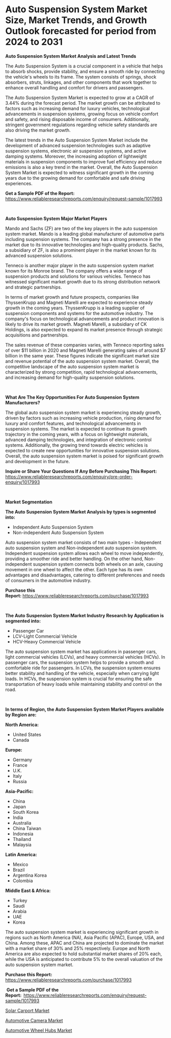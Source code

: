 <p><h1>Auto Suspension System Market Size, Market Trends, and Growth Outlook forecasted for period from 2024 to 2031</h1></p><p><strong>Auto Suspension System Market Analysis and Latest Trends</strong></p>
<p><p>The Auto Suspension System is a crucial component in a vehicle that helps to absorb shocks, provide stability, and ensure a smooth ride by connecting the vehicle's wheels to its frame. The system consists of springs, shock absorbers, struts, linkages, and other components that work together to enhance overall handling and comfort for drivers and passengers.</p><p>The Auto Suspension System Market is expected to grow at a CAGR of 3.44% during the forecast period. The market growth can be attributed to factors such as increasing demand for luxury vehicles, technological advancements in suspension systems, growing focus on vehicle comfort and safety, and rising disposable income of consumers. Additionally, stringent government regulations regarding vehicle safety standards are also driving the market growth.</p><p>The latest trends in the Auto Suspension System Market include the development of advanced suspension technologies such as adaptive suspension systems, electronic air suspension systems, and active damping systems. Moreover, the increasing adoption of lightweight materials in suspension components to improve fuel efficiency and reduce emissions is also a key trend in the market. Overall, the Auto Suspension System Market is expected to witness significant growth in the coming years due to the growing demand for comfortable and safe driving experiences.</p></p>
<p><strong>Get a Sample PDF of the Report:&nbsp;</strong> <a href="https://www.reliableresearchreports.com/enquiry/request-sample/1017993">https://www.reliableresearchreports.com/enquiry/request-sample/1017993</a></p>
<p>&nbsp;</p>
<p><strong>Auto Suspension System Major Market Players</strong></p>
<p><p>Mando and Sachs (ZF) are two of the key players in the auto suspension system market. Mando is a leading global manufacturer of automotive parts including suspension systems. The company has a strong presence in the market due to its innovative technologies and high-quality products. Sachs, a subsidiary of ZF, is also a prominent player in the market known for its advanced suspension solutions.</p><p>Tenneco is another major player in the auto suspension system market known for its Monroe brand. The company offers a wide range of suspension products and solutions for various vehicles. Tenneco has witnessed significant market growth due to its strong distribution network and strategic partnerships.</p><p>In terms of market growth and future prospects, companies like ThyssenKrupp and Magneti Marelli are expected to experience steady growth in the coming years. ThyssenKrupp is a leading supplier of suspension components and systems for the automotive industry. The company's focus on technological advancements and product innovation is likely to drive its market growth. Magneti Marelli, a subsidiary of CK Holdings, is also expected to expand its market presence through strategic acquisitions and partnerships.</p><p>The sales revenue of these companies varies, with Tenneco reporting sales of over $11 billion in 2020 and Magneti Marelli generating sales of around $7 billion in the same year. These figures indicate the significant market size and revenue potential of the auto suspension system market. Overall, the competitive landscape of the auto suspension system market is characterized by strong competition, rapid technological advancements, and increasing demand for high-quality suspension solutions.</p></p>
<p>&nbsp;</p>
<p><strong>What Are The Key Opportunities For Auto Suspension System Manufacturers?</strong></p>
<p><p>The global auto suspension system market is experiencing steady growth, driven by factors such as increasing vehicle production, rising demand for luxury and comfort features, and technological advancements in suspension systems. The market is expected to continue its growth trajectory in the coming years, with a focus on lightweight materials, advanced damping technologies, and integration of electronic control systems. Additionally, the growing trend towards electric vehicles is expected to create new opportunities for innovative suspension solutions. Overall, the auto suspension system market is poised for significant growth and development in the future.</p></p>
<p><strong>Inquire or Share Your Questions If Any Before Purchasing This Report:</strong> <a href="https://www.reliableresearchreports.com/enquiry/pre-order-enquiry/1017993">https://www.reliableresearchreports.com/enquiry/pre-order-enquiry/1017993</a></p>
<p>&nbsp;</p>
<p><strong>Market Segmentation</strong></p>
<p><strong>The Auto Suspension System Market Analysis by types is segmented into:</strong></p>
<p><ul><li>Independent Auto Suspension System</li><li>Non-independent Auto Suspension System</li></ul></p>
<p><p>Auto suspension system market consists of two main types - Independent auto suspension system and Non-independent auto suspension system. Independent suspension system allows each wheel to move independently, providing a smoother ride and better handling. On the other hand, Non-independent suspension system connects both wheels on an axle, causing movement in one wheel to affect the other. Each type has its own advantages and disadvantages, catering to different preferences and needs of consumers in the automotive industry.</p></p>
<p><strong>Purchase this Report:&nbsp;</strong><a href="https://www.reliableresearchreports.com/purchase/1017993">https://www.reliableresearchreports.com/purchase/1017993</a></p>
<p>&nbsp;</p>
<p><strong>The Auto Suspension System Market Industry Research by Application is segmented into:</strong></p>
<p><ul><li>Passenger Car</li><li>LCV-Light Commercial Vehicle</li><li>HCV-Heavy Commercial Vehicle</li></ul></p>
<p><p>The auto suspension system market has applications in passenger cars, light commercial vehicles (LCVs), and heavy commercial vehicles (HCVs). In passenger cars, the suspension system helps to provide a smooth and comfortable ride for passengers. In LCVs, the suspension system ensures better stability and handling of the vehicle, especially when carrying light loads. In HCVs, the suspension system is crucial for ensuring the safe transportation of heavy loads while maintaining stability and control on the road.</p></p>
<p>&nbsp;</p>
<p><strong>In terms of Region, the Auto Suspension System Market Players available by Region are:</strong></p>
<p>
    <p> <strong> North America: </strong>
        <ul>
            <li>United States</li>
            <li>Canada</li>
        </ul>
        </p> 
    <p> <strong> Europe: </strong>
        <ul>
            <li>Germany</li>
            <li>France</li>
            <li>U.K.</li>
            <li>Italy</li>
            <li>Russia</li>
        </ul>
        </p> 
    <p> <strong> Asia-Pacific: </strong>
        <ul>
            <li>China</li>
            <li>Japan</li>
            <li>South Korea</li>
            <li>India</li>
            <li>Australia</li>
            <li>China Taiwan</li>
            <li>Indonesia</li>
            <li>Thailand</li>
            <li>Malaysia</li>
        </ul>
        </p> 
    <p> <strong> Latin America: </strong>
        <ul>
            <li>Mexico</li>
            <li>Brazil</li>
            <li>Argentina Korea</li>
            <li>Colombia</li>
        </ul>
        </p> 
    <p> <strong> Middle East & Africa: </strong>
        <ul>
            <li>Turkey</li>
            <li>Saudi</li>
            <li>Arabia</li>
            <li>UAE</li>
            <li>Korea</li>
        </ul>
    </p>
    </p>
<p><p>The auto suspension system market is experiencing significant growth in regions such as North America (NA), Asia Pacific (APAC), Europe, USA, and China. Among these, APAC and China are projected to dominate the market with a market share of 30% and 25% respectively. Europe and North America are also expected to hold substantial market shares of 20% each, while the USA is anticipated to contribute 5% to the overall valuation of the auto suspension system market.</p></p>
<p><strong>Purchase this Report: </strong><a href="https://www.reliableresearchreports.com/purchase/1017993">https://www.reliableresearchreports.com/purchase/1017993</a></p>
<p>&nbsp;<strong>Get a Sample PDF of the Report:&nbsp;&nbsp;</strong><a href="https://www.reliableresearchreports.com/enquiry/request-sample/1017993">https://www.reliableresearchreports.com/enquiry/request-sample/1017993</a></p>
<p><strong></strong></p>
<p><p><a href="https://github.com/nicoletavirag/Market-Research-Report-List-2/blob/main/solar-carport-market.md">Solar Carport Market</a></p><p><a href="https://github.com/redneck06/Market-Research-Report-List-2/blob/main/automotive-camera-market.md">Automotive Camera Market</a></p><p><a href="https://github.com/mauripalmi/Market-Research-Report-List-2/blob/main/automotive-wheel-hubs-market.md">Automotive Wheel Hubs Market</a></p></p>